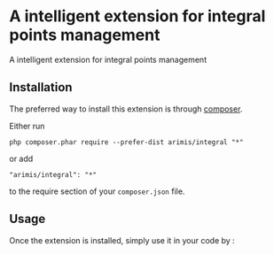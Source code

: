 A intelligent extension for integral points management
======================================================
A intelligent extension for integral points management

Installation
------------

The preferred way to install this extension is through [composer](http://getcomposer.org/download/).

Either run

```
php composer.phar require --prefer-dist arimis/integral "*"
```

or add

```
"arimis/integral": "*"
```

to the require section of your `composer.json` file.


Usage
-----

Once the extension is installed, simply use it in your code by  :